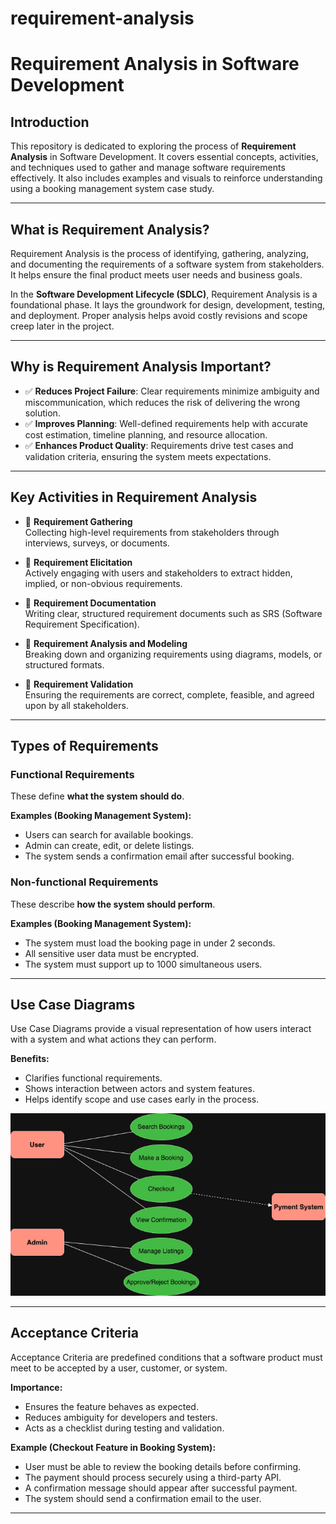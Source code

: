 # requirement-analysis
# Requirement Analysis in Software Development

## Introduction

This repository is dedicated to exploring the process of **Requirement Analysis** in Software Development. It covers essential concepts, activities, and techniques used to gather and manage software requirements effectively. It also includes examples and visuals to reinforce understanding using a booking management system case study.

---

## What is Requirement Analysis?

Requirement Analysis is the process of identifying, gathering, analyzing, and documenting the requirements of a software system from stakeholders. It helps ensure the final product meets user needs and business goals.

In the **Software Development Lifecycle (SDLC)**, Requirement Analysis is a foundational phase. It lays the groundwork for design, development, testing, and deployment. Proper analysis helps avoid costly revisions and scope creep later in the project.

---

## Why is Requirement Analysis Important?

- ✅ **Reduces Project Failure**: Clear requirements minimize ambiguity and miscommunication, which reduces the risk of delivering the wrong solution.
- ✅ **Improves Planning**: Well-defined requirements help with accurate cost estimation, timeline planning, and resource allocation.
- ✅ **Enhances Product Quality**: Requirements drive test cases and validation criteria, ensuring the system meets expectations.

---

## Key Activities in Requirement Analysis

- 🔹 **Requirement Gathering**  
  Collecting high-level requirements from stakeholders through interviews, surveys, or documents.

- 🔹 **Requirement Elicitation**  
  Actively engaging with users and stakeholders to extract hidden, implied, or non-obvious requirements.

- 🔹 **Requirement Documentation**  
  Writing clear, structured requirement documents such as SRS (Software Requirement Specification).

- 🔹 **Requirement Analysis and Modeling**  
  Breaking down and organizing requirements using diagrams, models, or structured formats.

- 🔹 **Requirement Validation**  
  Ensuring the requirements are correct, complete, feasible, and agreed upon by all stakeholders.

---

## Types of Requirements

### Functional Requirements

These define **what the system should do**.

**Examples (Booking Management System):**
- Users can search for available bookings.
- Admin can create, edit, or delete listings.
- The system sends a confirmation email after successful booking.

### Non-functional Requirements

These describe **how the system should perform**.

**Examples (Booking Management System):**
- The system must load the booking page in under 2 seconds.
- All sensitive user data must be encrypted.
- The system must support up to 1000 simultaneous users.

---

## Use Case Diagrams

Use Case Diagrams provide a visual representation of how users interact with a system and what actions they can perform.

**Benefits:**
- Clarifies functional requirements.
- Shows interaction between actors and system features.
- Helps identify scope and use cases early in the process.

![Use Case Diagram for Booking System](./alx-booking-uc.png)

---

## Acceptance Criteria

Acceptance Criteria are predefined conditions that a software product must meet to be accepted by a user, customer, or system.

**Importance:**
- Ensures the feature behaves as expected.
- Reduces ambiguity for developers and testers.
- Acts as a checklist during testing and validation.

**Example (Checkout Feature in Booking System):**
- User must be able to review the booking details before confirming.
- The payment should process securely using a third-party API.
- A confirmation message should appear after successful payment.
- The system should send a confirmation email to the user.

---
